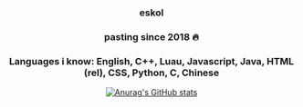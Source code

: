 <div align="center">
<table width="100%">

### eskol


### pasting since 2018 🔥


### Languages i know: English, C++, Luau, Javascript, Java, HTML (rel), CSS, Python, C, Chinese


[![Anurag's GitHub stats](https://github-readme-stats.vercel.app/api?username=eskolzz&&show_icons=true&theme=dracula)](https://github.com/anuraghazra/github-readme-stats)
